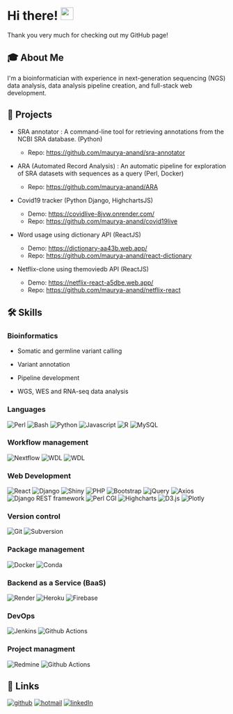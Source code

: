 # Hi there! <img src="https://media.giphy.com/media/hvRJCLFzcasrR4ia7z/giphy.gif" width="29px" height="29px"/>

Thank you very much for checking out my GitHub page!

## 🎓 About Me

I'm a bioinformatician with experience in next-generation sequencing (NGS) data analysis, data analysis pipeline creation, and full-stack web development.

## 📝 Projects

-   SRA annotator : A command-line tool for retrieving annotations from the NCBI SRA database. (Python)
    - Repo: https://github.com/maurya-anand/sra-annotator

-   ARA (Automated Record Analysis) : An automatic pipeline for exploration of SRA datasets with sequences as a query (Perl, Docker)
    - Repo: https://github.com/maurya-anand/ARA

-   Covid19 tracker (Python Django, HighchartsJS)
    - Demo: https://covidlive-8jvw.onrender.com/
    - Repo: https://github.com/maurya-anand/covid19live
    
-   Word usage using dictionary API (ReactJS)
    - Demo: https://dictionary-aa43b.web.app/
    - Repo: https://github.com/maurya-anand/react-dictionary
    
-   Netflix-clone using themoviedb API (ReactJS)
    - Demo: https://netflix-react-a5dbe.web.app/
    - Repo: https://github.com/maurya-anand/netflix-react
    
## 🛠️ Skills

### Bioinformatics

-   Somatic and germline variant calling

-   Variant annotation

-   Pipeline development

-   WGS, WES and RNA-seq data analysis

### Languages

![Perl](https://img.shields.io/badge/Perl-0078D4?style=for-the-badge&logo=Perl&logoColor=white) ![Bash](https://img.shields.io/badge/Bash-0078D4?style=for-the-badge&logo=GNU-Bash&logoColor=white) ![Python](https://img.shields.io/badge/Python-0078D4?style=for-the-badge&logo=Python&logoColor=white) ![Javascript](https://img.shields.io/badge/Javascript-0078D4?style=for-the-badge&logo=Javascript&logoColor=white) ![R](https://img.shields.io/badge/R-0078D4?style=for-the-badge&logo=R&logoColor=white) ![MySQL](https://img.shields.io/badge/MySQL-0078D4?style=for-the-badge&logo=MySQL&logoColor=white) 

### Workflow management

![Nextflow](https://img.shields.io/badge/Nextflow-0078D4?style=for-the-badge&logo=Nextflow&logoColor=white) ![WDL](https://img.shields.io/badge/MAKE-0078D4?style=for-the-badge&logo=GNU&logoColor=white) ![WDL](https://img.shields.io/badge/WDL-0078D4?style=for-the-badge&logo=WDL&logoColor=white)

### Web Development

![React](https://img.shields.io/badge/React-0078D4?style=for-the-badge&logo=React&logoColor=white) ![Django](https://img.shields.io/badge/Django-0078D4?style=for-the-badge&logo=Django&logoColor=white) ![Shiny](https://img.shields.io/badge/Shiny-0078D4?style=for-the-badge&logo=R&logoColor=white) ![PHP](https://img.shields.io/badge/PHP-0078D4?style=for-the-badge&logo=PHP&logoColor=white) ![Bootstrap](https://img.shields.io/badge/Bootstrap-0078D4?style=for-the-badge&logo=Bootstrap&logoColor=white) ![jQuery](https://img.shields.io/badge/jQuery-0078D4?style=for-the-badge&logo=jQuery&logoColor=white) ![Axios](https://img.shields.io/badge/Axios-0078D4?style=for-the-badge&logo=npm&logoColor=white) ![Django REST framework](https://img.shields.io/badge/Django%20REST%20framework-0078D4?style=for-the-badge&logo=Django&logoColor=white) ![Perl CGI](https://img.shields.io/badge/Perl%20CGI-0078D4?style=for-the-badge&logo=Perl&logoColor=white) ![Highcharts](https://img.shields.io/badge/Highcharts-0078D4?style=for-the-badge&logo=Javascript&logoColor=white) ![D3.js](https://img.shields.io/badge/D3.js-0078D4?style=for-the-badge&logo=D3.js&logoColor=white) ![Plotly](https://img.shields.io/badge/Plotly-0078D4?style=for-the-badge&logo=Plotly&logoColor=white)

### Version control

![Git](https://img.shields.io/badge/Git-0078D4?style=for-the-badge&logo=Git&logoColor=white) ![Subversion](https://img.shields.io/badge/SVN-0078D4?style=for-the-badge&logo=Subversion&logoColor=white)

### Package management

![Docker](https://img.shields.io/badge/Docker-0078D4?style=for-the-badge&logo=Docker&logoColor=white) ![Conda](https://img.shields.io/badge/Conda%20Bioconda-0078D4?style=for-the-badge&logo=Anaconda&logoColor=white)

### Backend as a Service (BaaS)

![Render](https://img.shields.io/badge/Render-0078D4?style=for-the-badge&logo=Render&logoColor=white) ![Heroku](https://img.shields.io/badge/Heroku-0078D4?style=for-the-badge&logo=Heroku&logoColor=white) ![Firebase](https://img.shields.io/badge/Firebase-0078D4?style=for-the-badge&logo=Firebase&logoColor=white)

### DevOps

![Jenkins](https://img.shields.io/badge/Jenkins-0078D4?style=for-the-badge&logo=Jenkins&logoColor=white)
![Github Actions](https://img.shields.io/badge/Github%20Actions-0078D4?style=for-the-badge&logo=Github-Actions&logoColor=white)

### Project managment

![Redmine](https://img.shields.io/badge/Redmine-0078D4?style=for-the-badge&logo=Redmine&logoColor=white)
![Github Actions](https://img.shields.io/badge/Github%20Projects-0078D4?style=for-the-badge&logo=Github&logoColor=white)

## 🔗 Links

[![github](https://img.shields.io/badge/GitHub-0078D4?style=for-the-badge&logo=GitHub&logoColor=white)](https://github.com/maurya-anand) [![hotmail](https://img.shields.io/badge/Email-0078D4?style=for-the-badge&logo=microsoft-outlook&logoColor=white)](mailto:anandmaurya@@hotmail.com) [![linkedIn](https://img.shields.io/badge/LinkedIn-0078D4?style=for-the-badge&logo=LinkedIn&logoColor=white)](https://www.linkedin.com/in/anand-maurya-/)
